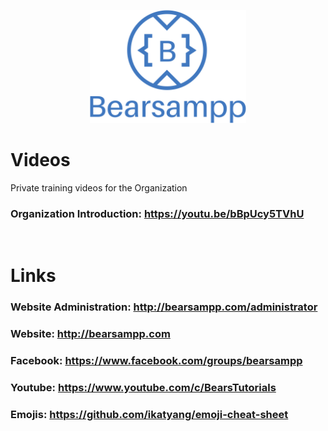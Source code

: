 <p align="center"><a href="https://bearsampp.com" target="_blank"><img width="250" src="img/Bearsampp-logo.svg"></a></p>

# Videos
Private training videos for the Organization


### Organization Introduction:   https://youtu.be/bBpUcy5TVhU


<br>

# Links
### Website Administration: http://bearsampp.com/administrator
### Website: http://bearsampp.com
### Facebook: https://www.facebook.com/groups/bearsampp
### Youtube: https://www.youtube.com/c/BearsTutorials

### Emojis: https://github.com/ikatyang/emoji-cheat-sheet
